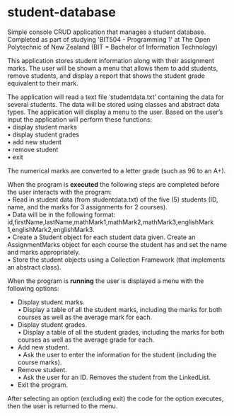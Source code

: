 # student-database
Simple console CRUD application that manages a student database. 
Completed as part of studying 'BIT504 - Programming 1' at The Open Polytechnic of New Zealand (BIT = Bachelor of Information Technology)

This application stores student information along with their 
assignment marks. The user will be shown a menu that allows them to add 
students, remove students, and display a report that shows the student grade 
equivalent to their mark.

The application will read a text file ‘studentdata.txt’ containing the data for several 
students. The data will be stored using classes and abstract data types.
The application will display a menu to the user. Based on the user’s input the 
application will perform these functions:<br>
  • display student marks<br>
  • display student grades<br>
  • add new student<br>
  • remove student<br>
  • exit<br>

The numerical marks are converted to a letter grade (such as 96 to 
an A+).

When the program is <b>executed</b> the following steps are completed before the 
user interacts with the program: <br>
• Read in student data (from studentdata.txt) of the five (5) students (ID, 
name, and the marks for 3 assignments for 2 courses).<br>
• Data will be in the following format:<br>
id,firstName,lastName,mathMark1,mathMark2,mathMark3,englishMark
1,englishMark2,englishMark3.<br>
• Create a Student object for each student data given. Create an 
AssignmentMarks object for each course the student has and set the 
name and marks appropriately.<br>
• Store the student objects using a Collection Framework (that implements 
an abstract class).<br>


When the program is <b>running</b> the user is displayed a menu with the following options:<br>
- Display student marks.<br>
• Display a table of all the student marks, including the marks for both courses as well as the average mark for each.<br>
- Display student grades.<br>
• Display a table of all the student grades, including the marks for both courses as well as the average grade for each.<br>
- Add new student.<br>
• Ask the user to enter the information for the student (including the course marks).<br>
- Remove student.<br>
• Ask the user for an ID. Removes the student from the LinkedList.
- Exit the program.<br>
  
After selecting an option (excluding exit) the code for the option executes, then the user is returned to the menu.
